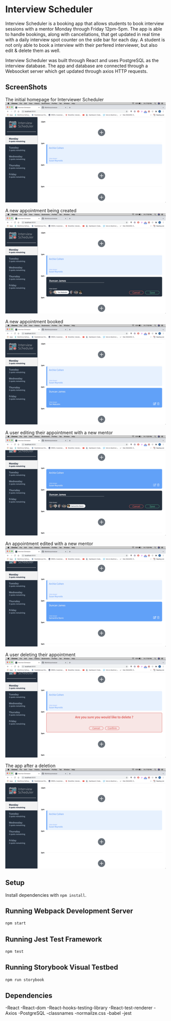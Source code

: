 # Interview Scheduler

  Interview Scheduler is a booking app that allows students to book interview sessions with a mentor Monday through Friday 12pm-5pm. The app is able to handle bookings, along with cancellations, that get updated in real time with a daily interview spot counter on the side bar for each day. A student is not only able to book a interview with their perfered interviewer, but also edit & delete them as well.

  Interview Scheduler was built through React and uses PostgreSQL as the interview database. The app and database are connected through a Websocket server which get updated through axios HTTP requests.

## ScreenShots
The initial homepage for Interviewer Scheduler
!["The initial homepage for Interviewer Scheduler"](https://github.com/96sMicks/scheduler/blob/master/docs/Initial%20Homepage.png)

A new appointment being created
!["A new appointment being created"](https://github.com/96sMicks/scheduler/blob/master/docs/Booking%20an%20Appointment.png)

A new appointment booked
!["A new appointment booked"](https://github.com/96sMicks/scheduler/blob/master/docs/A%20new%20Appointment%20is%20created.png)

A user editing their appointment with a new mentor
!["A user editing their appointment with a new mentor"](https://github.com/96sMicks/scheduler/blob/master/docs/A%20user%20editing%20their%20appointment%20with%20a%20new%20mentor.png)

An appointment edited with a new mentor
!["An appointment edited with a new mentor"](https://github.com/96sMicks/scheduler/blob/master/docs/A%20new%20appointment%20edited%20with%20a%20new%20mentor.png)

A user deleting their appointment
!["A user deleting their appointment"](https://github.com/96sMicks/scheduler/blob/master/docs/A%20user%20deleteing%20their%20appointment.png)

The app after a deletion
!["The app after a deletion"](https://github.com/96sMicks/scheduler/blob/master/docs/Initial%20Homepage.png)


## Setup

Install dependencies with `npm install`.

## Running Webpack Development Server

```sh
npm start
```

## Running Jest Test Framework

```sh
npm test
```

## Running Storybook Visual Testbed

```sh
npm run storybook
```

## Dependencies
-React
-React-dom
-React-hooks-testing-library
-React-test-renderer
-Axios
-PostgreSQL
-classnames
-normailze.css
-babel
-jest
